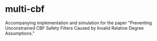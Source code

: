 # multi-cbf
Accompanying implementation and simulation for the paper "Preventing Unconstrained CBF Safety Filters Caused by Invalid Relative Degree Assumptions."
